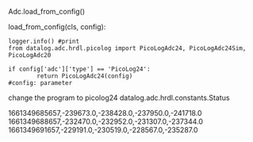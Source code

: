Adc.load_from_config()

load_from_config(cls, config):

    logger.info() #print
    from datalog.adc.hrdl.picolog import PicoLogAdc24, PicoLogAdc24Sim, PicoLogAdc20

    if config['adc']['type'] == 'PicoLog24':
            return PicoLogAdc24(config)
    #config: parameter

change the program to picolog24
    datalog.adc.hrdl.constants.Status

1661349685657,-239673.0,-238428.0,-237950.0,-241718.0
1661349688657,-232470.0,-232952.0,-231307.0,-237344.0
1661349691657,-229191.0,-230519.0,-228567.0,-235287.0